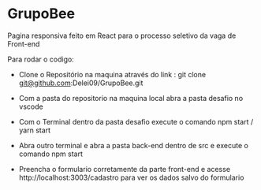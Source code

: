 # GrupoBee
Pagina responsiva feito em React para o processo seletivo da vaga de Front-end




Para rodar o codigo:

* Clone o Repositório na maquina através do link : git clone git@github.com:Delei09/GrupoBee.git

* Com a pasta do repositorio na maquina local abra a pasta desafio no vscode 

* Com o Terminal dentro da pasta desafio execute o comando npm start / yarn start

* Abra outro terminal e abra a pasta back-end dentro de src  e execute o comando npm start

* Preencha o formulario corretamente da parte front-end e acesse  http://localhost:3003/cadastro para ver os dados salvo do formulario

